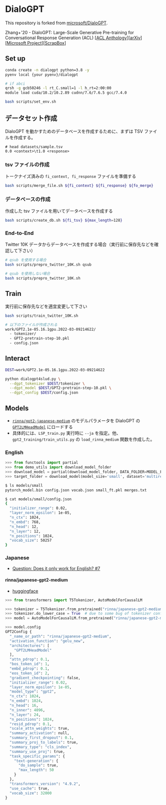 # DialoGPT

This repository is forked from [microsoft/DialoGPT](https://github.com/microsoft/DialoGPT).

Zhang+'20 - DialoGPT: Large-Scale Generative Pre-training for Conversational Response Generation (ACL) [[ACL Anthology](https://aclanthology.org/2020.acl-demos.30/)][[arXiv](https://arxiv.org/abs/1911.00536)][[Microsoft Project](https://www.microsoft.com/en-us/research/project/large-scale-pretraining-for-response-generation/)][[ScrapBox](https://scrapbox.io/tohoku-nlp/Zhang+'20_DialoGPT:_Large-Scale_Generative_Pre-training_for_Conversational_Response_Generation_(ACL_2020))]


## Set up

```bash
conda create -n dialogpt python=3.8 -y
pyenv local {your pyenv}/dialogpt

# if abci
qrsh -g gcb50246 -l rt_C.small=1 -l h_rt=2:00:00
module load cuda/10.2/10.2.89 cudnn/7.6/7.6.5 gcc/7.4.0

bash scripts/set_env.sh
```

## データセット作成

DialoGPT を動かすためのデータベースを作成するために、まずは TSV ファイルを作成する。

```tsv
# head datasets/sample.tsv
0.0 <context>\t1.0 <response>
```

### tsv ファイルの作成

トークナイズ済みの `fi_context, fi_response` ファイルを準備する

```bash
bash scripts/merge_file.sh ${fi_context} ${fi_response} ${fo_merge}
```

### データベースの作成

作成した tsv ファイルを用いてデータベースを作成する

```bash
bash scripts/create_db.sh ${fi_tsv} ${max_length=128}
```

### End-to-End

Twitter 10K データからデータベースを作成する場合（実行前に保存先などを確認して下さい）

```bash
# qsub を使用する場合
bash scripts/prepro_twitter_10K.sh qsub

# qsub を使用しない場合
bash scripts/prepro_twitter_10K.sh
```

## Train

実行前に保存先などを適宜変更して下さい

```bash
bash scripts/train_twitter_10K.sh

# 以下のファイルが作成される
work/GPT2.1e-05.16.1gpu.2022-03-09214622/
  - tokenizer/
  - GPT2-pretrain-step-10.pkl
  - config.json
```

## Interact

```bash
DEST=work/GPT2.1e-05.16.1gpu.2022-03-09214622

python dialogpt4slud.py \
  --dgpt_tokenizer $DEST/tokenizer \
  --dgpt_model $DEST/GPT2-pretrain-step-10.pkl \
  --dgpt_config $DEST/config.json
```


## Models

- [`rinna/gpt2-japanese-medium`](https://github.com/rinnakk/japanese-pretrained-models) のモデルパラメータを DialoGPT の [`GPT2LMHeadModel`](https://huggingface.co/docs/transformers/model_doc/gpt2#transformers.GPT2LMHeadModel) にロードする
- 具体的には、`LSP_train.py` 実行時に `--ja` を指定。他、`gpt2_training/train_utils.py` の `load_rinna_medium` 関数を作成した。


### English

```python
>>> from functools import partial
>>> from demo_utils import download_model_folder
>>> download_model = partial(download_model_folder, DATA_FOLDER=MODEL_FOLDER)
>>> target_folder = download_model(model_size='small', dataset='multiref', from_scratch=False)
```

```bash
$ ls models/small
pytorch_model.bin config.json vocab.json small_ft.pkl merges.txt

$ cat models/small/config.json
{
  "initializer_range": 0.02,
  "layer_norm_epsilon": 1e-05,
  "n_ctx": 1024,
  "n_embd": 768,
  "n_head": 12,
  "n_layer": 12,
  "n_positions": 1024,
  "vocab_size": 50257
}
```

### Japanese
- [Question: Does it only work for English? #7](https://github.com/microsoft/DialoGPT/issues/7)


#### rinna/japanese-gpt2-medium
- [huggingface](https://huggingface.co/rinna/japanese-gpt2-medium)

```python
>>> from transformers import T5Tokenizer, AutoModelForCausalLM

>>> tokenizer = T5Tokenizer.from_pretrained("rinna/japanese-gpt2-medium")
>>> tokenizer.do_lower_case = True  # due to some bug of tokenizer config loading
>>> model = AutoModelForCausalLM.from_pretrained("rinna/japanese-gpt2-medium")

>>> model.config
GPT2Config {
  "_name_or_path": "rinna/japanese-gpt2-medium",
  "activation_function": "gelu_new",
  "architectures": [
    "GPT2LMHeadModel"
  ],
  "attn_pdrop": 0.1,
  "bos_token_id": 1,
  "embd_pdrop": 0.1,
  "eos_token_id": 2,
  "gradient_checkpointing": false,
  "initializer_range": 0.02,
  "layer_norm_epsilon": 1e-05,
  "model_type": "gpt2",
  "n_ctx": 1024,
  "n_embd": 1024,
  "n_head": 16,
  "n_inner": 4096,
  "n_layer": 24,
  "n_positions": 1024,
  "resid_pdrop": 0.1,
  "scale_attn_weights": true,
  "summary_activation": null,
  "summary_first_dropout": 0.1,
  "summary_proj_to_labels": true,
  "summary_type": "cls_index",
  "summary_use_proj": true,
  "task_specific_params": {
    "text-generation": {
      "do_sample": true,
      "max_length": 50
    }
  },
  "transformers_version": "4.9.2",
  "use_cache": true,
  "vocab_size": 32000
}
```

